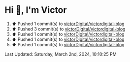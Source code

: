 <h1>Hi 👋, I'm Victor </h1>

<!--RECENT_ACTIVITY:start-->
1. ⬆️ Pushed 1 commit(s) to [victorDigital/victordigital-blog](https://github.com/victorDigital/victordigital-blog)<br>
2. ⬆️ Pushed 3 commit(s) to [victorDigital/victordigital-blog](https://github.com/victorDigital/victordigital-blog)<br>
3. ⬆️ Pushed 1 commit(s) to [victorDigital/victordigital-blog](https://github.com/victorDigital/victordigital-blog)<br>
4. ⬆️ Pushed 1 commit(s) to [victorDigital/victordigital-blog](https://github.com/victorDigital/victordigital-blog)<br>
5. ⬆️ Pushed 1 commit(s) to [victorDigital/victordigital-blog](https://github.com/victorDigital/victordigital-blog)<br>
<!--RECENT_ACTIVITY:end-->

<!--RECENT_ACTIVITY:last_update-->
Last Updated: Saturday, March 2nd, 2024, 10:10:25 PM
<!--RECENT_ACTIVITY:last_update_end-->
